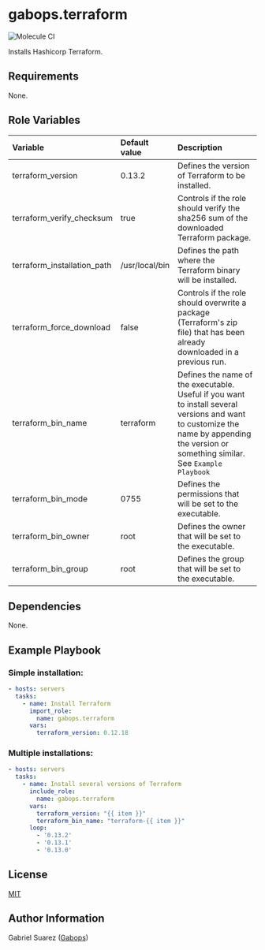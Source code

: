 gabops.terraform
================

![Molecule CI](https://github.com/gabops/ansible-role-terraform/workflows/Molecule%20CI/badge.svg?branch=master)

Installs Hashicorp Terraform.

Requirements
------------

None.

Role Variables
--------------

| Variable | Default value | Description |
| :--- | :--- | :--- |
| terraform_version | 0.13.2 | Defines the version of Terraform to be installed. |
| terraform_verify_checksum | true | Controls if the role should verify the sha256 sum of the downloaded Terraform package. |
| terraform_installation_path | /usr/local/bin | Defines the path where the Terraform binary will be installed. |
| terraform_force_download | false | Controls if the role should overwrite a package (Terraform's zip file) that has been already downloaded in a previous run. |
| terraform_bin_name | terraform | Defines the name of the executable. Useful if you want to install several versions and want to customize the name by appending the version or something similar. See `Example Playbook` |
| terraform_bin_mode | 0755 | Defines the permissions that will be set to the executable. |
| terraform_bin_owner | root | Defines the owner that will be set to the executable. |
| terraform_bin_group | root | Defines the group that will be set to the executable. |

Dependencies
------------

None.

Example Playbook
----------------

### Simple installation:
```yaml
- hosts: servers
  tasks:
    - name: Install Terraform
      import_role:
        name: gabops.terraform
      vars:
        terraform_version: 0.12.18
```
### Multiple installations:
```yaml
- hosts: servers
  tasks:
    - name: Install several versions of Terraform
      include_role:
        name: gabops.terraform
      vars:
        terraform_version: "{{ item }}"
        terraform_bin_name: "terraform-{{ item }}"
      loop:
        - '0.13.2'
        - '0.13.1'
        - '0.13.0'
```

License
-------

[MIT]((./LICENSE))

Author Information
------------------

Gabriel Suarez ([Gabops](https://github.com/gabops))
